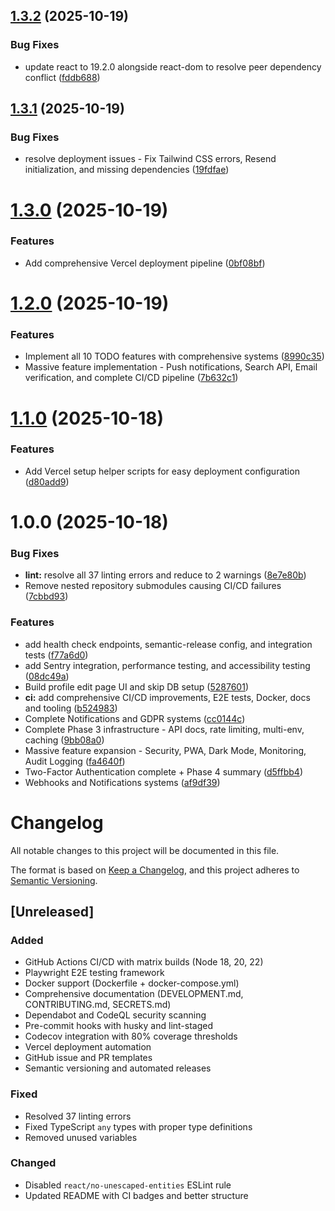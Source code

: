 ## [1.3.2](https://github.com/Hostilian/collab-connect/compare/v1.3.1...v1.3.2) (2025-10-19)


### Bug Fixes

* update react to 19.2.0 alongside react-dom to resolve peer dependency conflict ([fddb688](https://github.com/Hostilian/collab-connect/commit/fddb688099ddc3d9449145578944861e84b8383e))

## [1.3.1](https://github.com/Hostilian/collab-connect/compare/v1.3.0...v1.3.1) (2025-10-19)


### Bug Fixes

* resolve deployment issues - Fix Tailwind CSS errors, Resend initialization, and missing dependencies ([19fdfae](https://github.com/Hostilian/collab-connect/commit/19fdfaeebeff3e5eec0b5396d5cee98e52775c94))

# [1.3.0](https://github.com/Hostilian/collab-connect/compare/v1.2.0...v1.3.0) (2025-10-19)


### Features

* Add comprehensive Vercel deployment pipeline ([0bf08bf](https://github.com/Hostilian/collab-connect/commit/0bf08bf0c704243a467d77443d7630bb32e3ea8f))

# [1.2.0](https://github.com/Hostilian/collab-connect/compare/v1.1.0...v1.2.0) (2025-10-19)


### Features

* Implement all 10 TODO features with comprehensive systems ([8990c35](https://github.com/Hostilian/collab-connect/commit/8990c35c92df2af20d7dca8388898b6c4da20f98))
* Massive feature implementation - Push notifications, Search API, Email verification, and complete CI/CD pipeline ([7b632c1](https://github.com/Hostilian/collab-connect/commit/7b632c1355762bcdbb4291b1578291c61f40d2b6))

# [1.1.0](https://github.com/Hostilian/collab-connect/compare/v1.0.0...v1.1.0) (2025-10-18)


### Features

* Add Vercel setup helper scripts for easy deployment configuration ([d80add9](https://github.com/Hostilian/collab-connect/commit/d80add90bbf72fb89669bba5da4cebe58a36f39e))

# 1.0.0 (2025-10-18)


### Bug Fixes

* **lint:** resolve all 37 linting errors and reduce to 2 warnings ([8e7e80b](https://github.com/Hostilian/collab-connect/commit/8e7e80bdfe01e689cc0df5f2a5e453ee5799586f))
* Remove nested repository submodules causing CI/CD failures ([7cbbd93](https://github.com/Hostilian/collab-connect/commit/7cbbd93bd47170371c0d21ed1607933ac0230869))


### Features

* add health check endpoints, semantic-release config, and integration tests ([f77a6d0](https://github.com/Hostilian/collab-connect/commit/f77a6d0c93078febe476a2c68e04cd1d3389bd90))
* add Sentry integration, performance testing, and accessibility testing ([08dc49a](https://github.com/Hostilian/collab-connect/commit/08dc49a9d433daa51aad954b841a72b4f8be0918))
* Build profile edit page UI and skip DB setup ([5287601](https://github.com/Hostilian/collab-connect/commit/528760149217e861b0ca3adb06793d420a6deb51))
* **ci:** add comprehensive CI/CD improvements, E2E tests, Docker, docs and tooling ([b524983](https://github.com/Hostilian/collab-connect/commit/b52498358ab836876f92517621142dbc76aff33a))
* Complete Notifications and GDPR systems ([cc0144c](https://github.com/Hostilian/collab-connect/commit/cc0144c45b5f7e1bcb617816dfb7a7ef9ac331b3))
* Complete Phase 3 infrastructure - API docs, rate limiting, multi-env, caching ([9bb08a0](https://github.com/Hostilian/collab-connect/commit/9bb08a0b0c249769f8f17b17ee2c2418b148bff6))
* Massive feature expansion - Security, PWA, Dark Mode, Monitoring, Audit Logging ([fa4640f](https://github.com/Hostilian/collab-connect/commit/fa4640fd4573c77868f9541ade235a8da55864ed))
* Two-Factor Authentication complete + Phase 4 summary ([d5ffbb4](https://github.com/Hostilian/collab-connect/commit/d5ffbb45cfc1aa5f6d95cf758623abe679bf1834))
* Webhooks and Notifications systems ([af9df39](https://github.com/Hostilian/collab-connect/commit/af9df397b13a448d0b4f0c11b4446b262a40ae7d))

# Changelog

All notable changes to this project will be documented in this file.

The format is based on [Keep a Changelog](https://keepachangelog.com/en/1.0.0/),
and this project adheres to [Semantic Versioning](https://semver.org/spec/v2.0.0.html).

## [Unreleased]

### Added
- GitHub Actions CI/CD with matrix builds (Node 18, 20, 22)
- Playwright E2E testing framework
- Docker support (Dockerfile + docker-compose.yml)
- Comprehensive documentation (DEVELOPMENT.md, CONTRIBUTING.md, SECRETS.md)
- Dependabot and CodeQL security scanning
- Pre-commit hooks with husky and lint-staged
- Codecov integration with 80% coverage thresholds
- Vercel deployment automation
- GitHub issue and PR templates
- Semantic versioning and automated releases

### Fixed
- Resolved 37 linting errors
- Fixed TypeScript `any` types with proper type definitions
- Removed unused variables

### Changed
- Disabled `react/no-unescaped-entities` ESLint rule
- Updated README with CI badges and better structure
